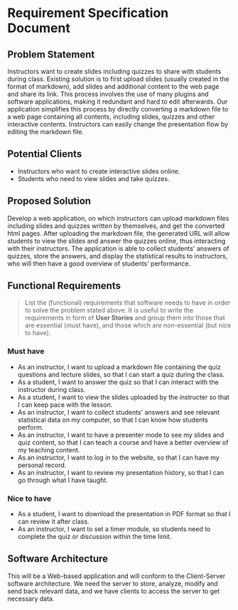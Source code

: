 # Requirement Specification Document

## Problem Statement 

Instructors want to create slides including quizzes to share with students during class. Existing solution is to first upload slides (usually created in the format of markdown), add slides and additional content to the web page and share its link. This process involves the use of many plugins and software applications, making it redundant and hard to edit afterwards. Our application simplifies this process by directly converting a markdown file to a web page containing all contents, including slides, quizzes and other interactive contents. Instructors can easily change the presentation flow by editing the markdown file.


## Potential Clients

- Instructors who want to create interactive slides online.
- Students who need to view slides and take quizzes.

## Proposed Solution

Develop a web application, on which instructors can upload markdown files including slides and quizzes written by themselves, and get the converted html pages. After uploading the markdown file, the generated URL will allow students to view the slides and answer the quizzes online, thus interacting with their instructors. The application is able to collect students' answers of quizzes, store the answers, and display the statistical results to instructors, who will then have a good overview of students' performance.


## Functional Requirements
> List the (functional) requirements that software needs to have in order to solve the problem stated above. It is useful to write the requirements in form of **User Stories** and group them into those that are essential (must have), and those which are non-essential (but nice to have).

### Must have

* As an instructor, I want to upload a markdown file containing the quiz questions and lecture slides, so that I can start a quiz during the class.
* As a student, I want to answer the quiz so that I can interact with the instructor during class.
* As a student, I want to view the slides uploaded by the instructer so that I can keep pace with the lesson.
* As an instructor, I want to collect students' answers and see relevant statistical data on my computer, so that I can know how students perform.
* As an instructor, I want to have a presenter mode to see my slides and quiz content, so that I can teach a course and have a better overview of my teaching content.
* As an instructor, I want to log in to the website, so that I can have my personal record.
* As an instructor, I want to review my presentation history, so that I can go through what I have taught.

### Nice to have

* As a student, I want to download the presentation in PDF format so that I can review it after class.
* As an instructor, I want to set a timer module, so students need to complete the quiz or discussion within the time limit.  

## Software Architecture 

This will be a Web-based application and will conform to the Client-Server software architecture. We need the server to store, analyze, modify and send back relevant data, and we have clients to access the server to get necessary data.




